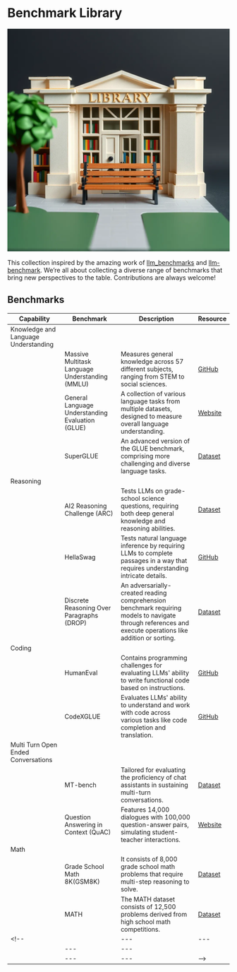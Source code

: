 # Benchmark Library
<img src="image.png" alt="Bench-Library" width="512"/>

This collection inspired by the amazing work of [llm_benchmarks](https://github.com/leobeeson/llm_benchmarks) and [llm-benchmark](https://github.com/terryyz/llm-benchmark). We’re all about collecting a diverse range of benchmarks that bring new perspectives to the table. Contributions are always welcome!

## Benchmarks

| Capability | Benchmark | Description | Resource |
| --- | --- | --- | --- |
| Knowledge and Language Understanding |
|  | Massive Multitask Language Understanding (MMLU) | Measures general knowledge across 57 different subjects, ranging from STEM to social sciences. | [GitHub](https://github.com/hendrycks/test) 
| |General Language Understanding Evaluation (GLUE) |A collection of various language tasks from multiple datasets, designed to measure overall language understanding. | [Website](https://gluebenchmark.com/) 
|  | SuperGLUE | An advanced version of the GLUE benchmark, comprising more challenging and diverse language tasks. | [Dataset](https://huggingface.co/datasets/super_glue) 
| Reasoning |
|  | AI2 Reasoning Challenge (ARC) | Tests LLMs on grade-school science questions, requiring both deep general knowledge and reasoning abilities. | [Dataset](https://huggingface.co/datasets/ai2_arc) 
|  | HellaSwag | Tests natural language inference by requiring LLMs to complete passages in a way that requires understanding intricate details. | [GitHub](https://github.com/rowanz/hellaswag/tree/master/data) 
|  | Discrete Reasoning Over Paragraphs (DROP) | An adversarially-created reading comprehension benchmark requiring models to navigate through references and execute operations like addition or sorting. | [Dataset](https://huggingface.co/datasets/drop) 
| Coding | 
|  | HumanEval | Contains programming challenges for evaluating LLMs' ability to write functional code based on instructions. | [GitHub](https://github.com/openai/human-eval)
|  | CodeXGLUE | Evaluates LLMs' ability to understand and work with code across various tasks like code completion and translation.| [GitHub](https://github.com/microsoft/CodeXGLUE) 
| Multi Turn Open Ended Conversations |
|  | MT-bench | Tailored for evaluating the proficiency of chat assistants in sustaining multi-turn conversations. | [Dataset](https://huggingface.co/datasets/lmsys/mt_bench_human_judgments) 
|  | Question Answering in Context (QuAC) | Features 14,000 dialogues with 100,000 question-answer pairs, simulating student-teacher interactions. | [Website](https://quac.ai/) 
| Math |
|  | Grade School Math 8K(GSM8K)| It consists of 8,000 grade school math problems that require multi-step reasoning to solve.| [Dataset](https://huggingface.co/datasets/openai/gsm8k) 
|  | MATH |The MATH dataset consists of 12,500 problems derived from high school math competitions. | [Dataset](https://paperswithcode.com/sota/math-word-problem-solving-on-math) 
<!-- |  | --- | --- | []() 
|  | --- | --- | []() 
|  | --- | --- | []()  -->
